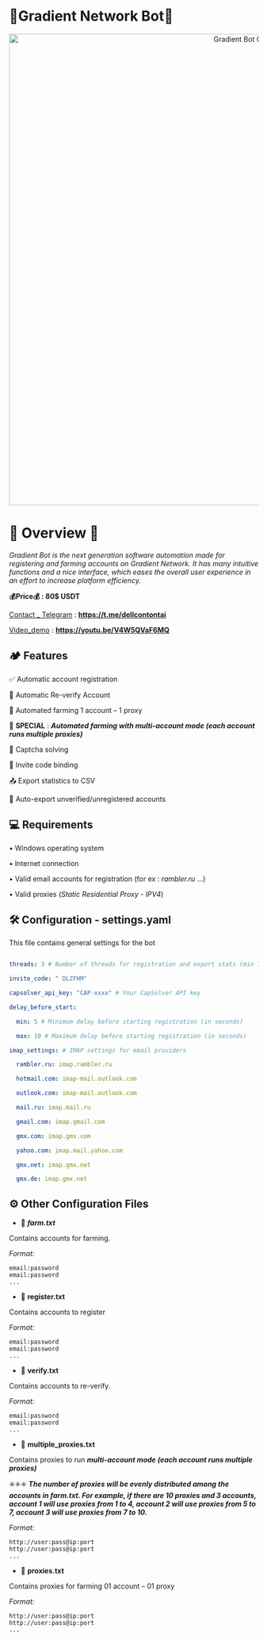 # 🤖Gradient Network Bot🤖

<div align="center">
  <img src="./images/console.png" alt="Gradient Bot Console" width="951"/>
</div>

# 🥇 Overview 🥇

_Gradient Bot is the next generation software automation made for registering and farming accounts on Gradient Network. It has many intuitive functions and a nice interface, which eases the overall user experience in an effort to increase platform efficiency._

**💰Price💰 : 80$ USDT**

[Contact _ Telegram](https://t.me/dellcontontai) : **https://t.me/dellcontontai**

[Video_demo](https://youtu.be/V4W5QVaF6MQ) : **https://youtu.be/V4W5QVaF6MQ**

## 🏕️ Features

✅	Automatic account registration

📧	Automatic Re-verify Account 

🚜	Automated farming 1 account – 1 proxy 

💯	**SPECIAL** : **_Automated farming with multi-account mode (each account runs multiple proxies)_**

🔐	Captcha solving 

🤝	Invite code binding 

📤	Export statistics to CSV 

📑	Auto-export unverified/unregistered accounts 

## 💻 Requirements

•	Windows operating system

•	Internet connection

•	Valid email accounts for registration (for ex : _rambler.ru_ ...)


•	Valid proxies (_Static Residential Proxy - IPV4_)



## 🛠️ Configuration - settings.yaml

This file contains general settings for the bot 
```yaml

threads: 3 # Number of threads for registration and export stats (min 1) 

invite_code: " DLZFHM" 

capsolver_api_key: "CAP-xxxx" # Your CapSolver API key 

delay_before_start: 

  min: 5 # Minimum delay before starting registration (in seconds) 

  max: 10 # Maximum delay before starting registration (in seconds) 

imap_settings: # IMAP settings for email providers 

  rambler.ru: imap.rambler.ru

  hotmail.com: imap-mail.outlook.com

  outlook.com: imap-mail.outlook.com

  mail.ru: imap.mail.ru

  gmail.com: imap.gmail.com

  gmx.com: imap.gmx.com

  yahoo.com: imap.mail.yahoo.com

  gmx.net: imap.gmx.net

  gmx.de: imap.gmx.net
```

## ⚙️ Other Configuration Files
- 📄 **_farm.txt_**

Contains accounts for farming. 

_Format:_
```
email:password
email:password
...
```
- 📄 **register.txt** 

Contains accounts to register

_Format:_
```
email:password
email:password
...
```
- 📄 **verify.txt**

Contains accounts to re-verify. 

_Format:_
```
email:password
email:password
...
```
- 📄 **multiple_proxies.txt**

Contains proxies to run **_multi-account mode (each account runs multiple proxies)_** 

✳️✳️✳️ **_The number of proxies will be evenly distributed among the accounts in farm.txt. For example, if there are 10 proxies and 3 accounts, account 1 will use proxies from 1 to 4, account 2 will use proxies from 5 to 7, account 3 will use proxies from 7 to 10._**

_Format:_
```
http://user:pass@ip:port
http://user:pass@ip:port
...
```
- 📄 **proxies.txt**

Contains proxies for farming 01 account – 01 proxy   

_Format:_
```
http://user:pass@ip:port
http://user:pass@ip:port
...
```
